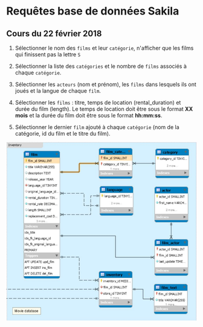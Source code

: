 # Requêtes base de données Sakila


## Cours du 22 février 2018

1. Sélectionner le nom des `films` et leur `catégorie`, n'afficher que les films qui finissent pas la lettre `S`

2. Sélectionner la liste des `catégories` et le nombre de `films` associés à chaque `catégorie`.

3. Sélectionner les `acteurs` (nom et prénom), les `films` dans lesquels ils ont joués et la langue de chaque `film`.

4. Sélectionner les `films` : titre, temps de location (rental_duration) et durée du film (length). Le temps de location doit être sous le format **XX mois** et la durée du film doit être sous le format **hh:mm:ss**.

5. Sélectionner le dernier `film` ajouté à chaque `catégorie` (nom de la catégorie, id du film et le titre du film).


![Customer Data](images/request_2018_02_22.JPG)
